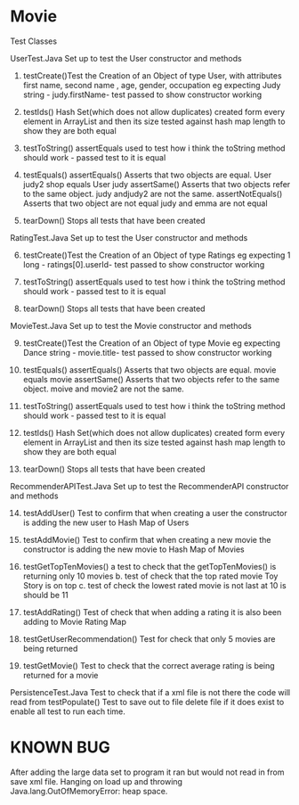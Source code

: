 # Movie
Test Classes

UserTest.Java
Set up to test the User constructor  and methods

1. testCreate()Test the Creation of an Object of type User, with attributes first name, second name , age, gender, occupation
eg expecting Judy string   -  judy.firstName- test passed to show constructor working 



2. testIds()
Hash Set(which does not allow duplicates)  created form every element in ArrayList and then its size tested against hash map length to show they are both equal


3. testToString()
assertEquals used to test how i think the toString method should work - passed test to it is equal


4. testEquals() 
assertEquals() Asserts that two objects are equal. User judy2 shop equals User judy
assertSame() Asserts that two objects refer to the same object. judy andjudy2 are not the same.
assertNotEquals() Asserts that two object are not equal judy and emma are not equal

5. tearDown()
Stops all tests that have been created







RatingTest.Java
Set up to test the User constructor  and methods

6. testCreate()Test the Creation of an Object of type Ratings
eg expecting 1 long   - ratings[0].userId- test passed to show constructor working 


7. testToString()
assertEquals used to test how i think the toString method should work - passed test to it is equal


8. tearDown()
Stops all tests that have been created






MovieTest.Java
Set up to test the Movie constructor  and methods

9. testCreate()Test the Creation of an Object of type Movie
eg expecting Dance string   -  movie.title- test passed to show constructor working 

10. testEquals() 
assertEquals() Asserts that two objects are equal. movie equals movie
assertSame() Asserts that two objects refer to the same object. moive and movie2 are not the same.


11. testToString()
assertEquals used to test how i think the toString method should work - passed test to it is equal


12. testIds()
Hash Set(which does not allow duplicates)  created form every element in ArrayList and then its size tested against hash map length to show they are both equal


13. tearDown()
Stops all tests that have been created






RecommenderAPITest.Java
Set up to test the RecommenderAPI constructor  and methods


14. testAddUser()
Test to confirm that when creating a user the constructor is adding the new user to Hash Map of Users

15. testAddMovie()
Test to confirm that when creating a new movie the constructor is adding the new movie to Hash Map of Movies


16. testGetTopTenMovies()
a test to check that the getTopTenMovies() is returning only 10 movies
b. test of check that the top rated movie Toy Story is on top
c. test of check the lowest rated movie is not last at 10 is should be 11


17. testAddRating()
Test of check that when adding a rating it is also been adding to Movie Rating Map

18. testGetUserRecommendation()
Test for check that only 5 movies are being returned

19. testGetMovie()
Test to check that the correct average rating is being returned for a movie


PersistenceTest.Java
Test to check that if a xml file is not there the code will read from testPopulate()
Test to save out to file
delete file if it does exist to enable all test to run each time.


KNOWN BUG
=============

After adding the large data set to program it ran but would not read in from save xml file.  Hanging on load up and throwing Java.lang.OutOfMemoryError: heap space.









